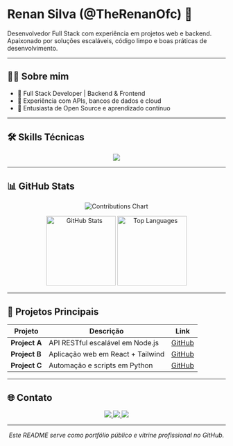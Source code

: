# Renan Silva (@TheRenanOfc) 👋

Desenvolvedor Full Stack com experiência em projetos web e backend. Apaixonado por soluções escaláveis, código limpo e boas práticas de desenvolvimento.

---

## 👨‍💻 Sobre mim

- 🔹 Full Stack Developer | Backend & Frontend  
- 🔹 Experiência com APIs, bancos de dados e cloud  
- 🔹 Entusiasta de Open Source e aprendizado contínuo  

---

## 🛠️ Skills Técnicas

<p align="center">
  <img src="https://skillicons.dev/icons?i=html,css,js,ts,react,nextjs,nodejs,express,python,java,mysql,postgres,mongodb,docker,git,github,linux,vscode,aws" />
</p>

---

## 📊 GitHub Stats

<p align="center">
  <img src="https://ghchart.rshah.org/TheRenanOfc" alt="Contributions Chart" />
</p>

<p align="center">
  <img src="https://github-readme-stats.vercel.app/api?username=TheRenanOfc&show_icons=true&theme=tokyonight&count_private=true" alt="GitHub Stats" height="160em" />
  <img src="https://github-readme-stats.vercel.app/api/top-langs/?username=TheRenanOfc&layout=compact&theme=tokyonight" alt="Top Languages" height="160em" />
</p>

---

## 📁 Projetos Principais

| Projeto | Descrição | Link |
|---------|-----------|------|
| **Project A** | API RESTful escalável em Node.js | [GitHub](https://github.com/TheRenanOfc/project-a) |
| **Project B** | Aplicação web em React + Tailwind | [GitHub](https://github.com/TheRenanOfc/project-b) |
| **Project C** | Automação e scripts em Python | [GitHub](https://github.com/TheRenanOfc/project-c) |

---

## 🌐 Contato

<p align="center">
  <a href="https://github.com/TheRenanOfc" target="_blank">
    <img src="https://img.shields.io/badge/GitHub-181717?style=for-the-badge&logo=github&logoColor=white" />
  </a>
  <a href="https://linkedin.com/in/seu-usuario" target="_blank">
    <img src="https://img.shields.io/badge/LinkedIn-0077B5?style=for-the-badge&logo=linkedin&logoColor=white" />
  </a>
  <a href="mailto:seu-email@gmail.com" target="_blank">
    <img src="https://img.shields.io/badge/Email-D14836?style=for-the-badge&logo=gmail&logoColor=white" />
  </a>
</p>

---

<p align="center">
  <em>Este README serve como portfólio público e vitrine profissional no GitHub.</em>
</p>
